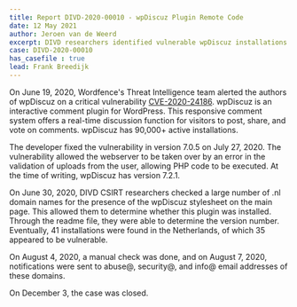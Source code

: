 ```yaml
---
title: Report DIVD-2020-00010 - wpDiscuz Plugin Remote Code
date: 12 May 2021
author: Jeroen van de Weerd
excerpt: DIVD researchers identified vulnerable wpDiscuz installations in the Netherlands and notified the system administrators.
case: DIVD-2020-00010
has_casefile : true
lead: Frank Breedijk
---
```


On June 19, 2020, Wordfence's Threat Intelligence team alerted the authors of wpDiscuz on a critical vulnerability [CVE-2020-24186](https://cve.mitre.org/cgi-bin/cvename.cgi?name=CVE-2020-24186). wpDiscuz is an interactive comment plugin for WordPress. This responsive comment system offers a real-time discussion function for visitors to post, share, and vote on comments. wpDiscuz has 90,000+ active installations.

The developer fixed the vulnerability in version 7.0.5 on July 27, 2020. The vulnerability allowed the webserver to be taken over by an error in the validation of uploads from the user, allowing PHP code to be executed. At the time of writing, wpDiscuz has version 7.2.1.

On June 30, 2020, DIVD CSIRT researchers checked a large number of .nl domain names for the presence of the wpDiscuz stylesheet on the main page. This allowed them to determine whether this plugin was installed. Through the readme file, they were able to determine the version number. Eventually, 41 installations were found in the Netherlands, of which 35 appeared to be vulnerable.

On August 4, 2020, a manual check was done, and on August 7, 2020, notifications were sent to abuse@, security@, and info@ email addresses of these domains.

On December 3, the case was closed.
